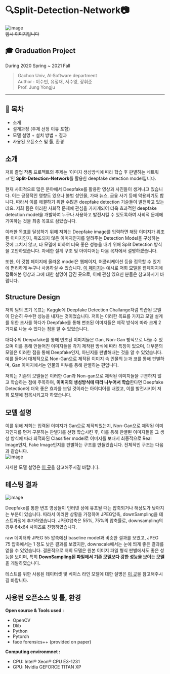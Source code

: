 # 🔍Split-Detection-Network📷

![image](https://user-images.githubusercontent.com/32592754/118756673-6300a280-b8a6-11eb-92a0-1df4ae9f776a.png)   
~~임시 이미지입니다~~

## 🎓 Graduation Project   
During 2020 Spring ~ 2021 Fall   
> Gachon Univ, AI·Software department   
> Author :  이수빈, 유정재, 서수영, 장휘준   
> Prof. Jung Yongju   

***

## 📕 목차
* 소개
* 설계과정 (주제 선정 이유 포함)
* 모델 설명 + 설치 방법 + 결과
* 사용된 오픈소스 및 툴, 환경


## 소개
저희 졸업 작품 프로젝트의 주제는 '이미지 생성방식에 따라 학습 후 판별하는 네트워크'인 **Split-Detection-Network**를 활용한 deepfake detection model입니다.   

현재 사회적으로 많은 분야에서 Deepfake를 활용한 영상과 사진들이 생겨나고 있습니다. 이는 긍정적인 영향도 있으나 불법 성인물, 가짜 뉴스, 금융 사기 등에 악용되기도 합니다. 따라서 이를 해결하기 위한 수많은 deepfake detection 기술들이 발전하고 있는데요. 저희 팀은 이러한 사회적 문제에 관심을 가지게되어 더욱 효과적인 deepfake detection model을 개발하여 누구나 사용하고 발전시킬 수 있도록하여 사회적 문제에 기여하는 것을 최종 목표로 삼았습니다.

이러한 목표를 달성하기 위해 저희는 Deepfake image를 입력하면 해당 이미지가 위조된 이미지인지, 위조되지 않은 이미지인지를 알려주는 Detection Model을 구성하는 것에 그치지 않고, 타 모델에 비하여 더욱 좋은 성능을 내기 위해 Split Detection 방식을 고안하였습니다. 자세한 설계 구조 및 아이디어는 다음 목차에서 설명하겠습니다. 

또한, 이 깃헙 페이지에 올라온 model은 웹페이지, 어플리케이션 등을 접목할 수 있기에 편리하게 누구나 사용하실 수 있습니다. [이 페이지](https://github.com/neolgu/Split-Detection-Network/wiki/Specific-Description-Video)는 예시로 저희 모델을 웹페이지에 접목해본 영상과 그에 대한 설명이 담긴 곳으로, 이에 관심 있으신 분들은 참고하시기 바랍니다.


## Structure Design

저희 팀의 초기 목표는 Kaggle에 Deepfake Detection Challange처럼 학습된 모델이 단순히 우수한 성능을 내자는 것이었습니다. 저희는 이러한 목표를 가지고 모델 설계를 위한 조사를 하다가 Deepfake를 통해 변조된 이미지들은 제작 방식에 따라 크게 2가지로 나눌 수 있다는 점을 알 수 있었습니다.

대다수의 Deepafake를 통해 변조된 이미지들은 Gan, Non-Gan 방식으로 나눌 수 있으며 이를 통해 만들어진 이미지들을 각기 제작된 방식에 따라 특징이 있으며, 대부분의 모델은 이러한 점을 통해 Deepfake인지, 아닌지를 판별해내는 것을 알 수 있었습니다. 예를 들어서 대체적으로 Non-Gan으로 제작된 이미지 속 인물의 눈과 코를 통해 판별하며, Gan 이미지에서는 인물의 피부를 통해 판별하는 편입니다.   

저희는 기존의 모델들은 이러한 Gan과 Non-gan으로 제작된 이미지들을 구분하지 않고 학습하는 점에 주목하여, **이미지의 생성방식에 따라 나누어서 학습**한다면 Deepfake Detection에 더욱 좋은 효과를 보일 것이라는 아이디어를 내었고, 이를 발전시키어 저희 모델에 접목시키고자 하였습니다.


## 모델 설명

이를 위해 저희는 입력된 이미지가 Gan으로 제작되었는지, Non-Gan으로 제작된 이미지인지를 먼저 구분하는 판별기를 선행 학습시킨 후, 이를 통해 판별된 이미지들을 그 생성 방식에 따라 최적화된 Classifier model로 이미지를 보내서 최종적으로 Real Image인지, Fake Image인지를 판별하는 구조를 만들었습니다. 전체적인 구조는 다음과 같습니다.   
![image](https://user-images.githubusercontent.com/32592754/118757968-1074b580-b8a9-11eb-8d81-241af2d56e4d.png)   

자세한 모델 설명은 [이 곳](https://github.com/neolgu/Split-Detection-Network/wiki/Model-Description)을 참고해주시길 바랍니다.

## 테스팅 결과
![image](https://user-images.githubusercontent.com/32592754/118758037-3437fb80-b8a9-11eb-8095-383c7be8a6c2.png)   

Deepfake를 통한 변조 영상들이 인터넷 상에 유포될 때는 압축되거나 해상도가 낮아지는 부분이 있습니다. 따라서 이러한 상황을 가정하여 JPEG압축, downSampling을 테스트과정에 추가하였습니다. JPEG압축은 55%, 75%의 압축률로, downsampling의 경우 64x64 사이즈로 진행하였습니다.   

raw 데이터와 JPEG 55 압축에선 baseline model과 비슷한 결과를 보였고, JPEG 75 압축에서는 1 정도 낮은 결과를 보였지만, downscale에서는 눈에 띄게 좋은 결과를 얻을 수 있었습니다. 결론적으로 저희 모델은 원본 이미지 파일 형식 판별에서도 좋은 성능을 보이며, 특히 **DownSampling된 파일에서 기존 모델보다 강한 성능을 보이는 모델**을 개발하였습니다.

테스트를 위한 사용된 데이터셋 및 베이스 라인 모델에 대한 설명은 [이 곳](https://github.com/neolgu/Split-Detection-Network/wiki/Dataset)을 참고해주시길 바랍니다.   


## 사용된 오픈소스 및 툴, 환경

__Open source & Tools used  :__   
* OpenCV   
* Dlib   
* Python   
* Pytorch   
* face forensics++ (provided on paper)   

__Computing environmnet :__      
* CPU: Intel® Xeon® CPU E3-1231   
* GPU: Nvidia GEFORCE TITAN XP   

